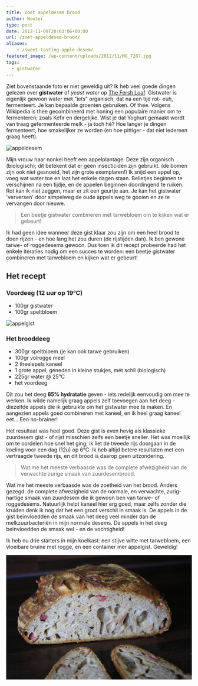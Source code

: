 ```yaml
---
title: Zoet appeldesem brood
author: Wouter
type: post
date: 2012-11-09T20:03:06+00:00
url: /zoet-appeldesem-brood/
aliases:
    - /sweet-tasting-apple-desem/
featured_image: /wp-content/uploads/2012/11/MG_7287.jpg
tags:
  - gistwater
---
```


Ziet bovenstaande foto er niet geweldig uit? Ik heb veel goede dingen gelezen over **gistwater** of _yeast water_ op [The Fersh Loaf](https://thefreshloaf.com). Gistwater is eigenlijk gewoon water met "iets" organisch, dat na een tijd rot- euh, fermenteert. Je kan bepaalde groenten gebruiken. Of thee. Volgens Wikipedia is thee gecombineerd met honing een populaire manier om te fermenteren; zoals Kefir en dergelijke. Wist je dat Yoghurt gemaakt wordt van traag gefermenteerde melk - ja toch hé? Hoe langer je dingen fermenteert, hoe smakelijker ze worden (en hoe pittiger - dat niet iedereen graag heeft).

![appeldesem](https://lh3.ggpht.com/-JhdiB3xraZU/UJ1Z01-6hUI/AAAAAAAAGpE/FwjZmwwg4oE/s1024/_MG_7286.JPG)

Mijn vrouw haar nonkel heeft een appelplantage. Deze zijn organisch (biologisch); dit betekent dat er geen insecticiden zijn gebruikt. (de bomen zijn ook niet gesnoeid, het zijn grote exemplaren!) Ik snijd een appel op, voeg wat water toe en laat het enkele dagen staan. Belletjes beginnen te verschijnen na een tijdje, en de appelen beginnen doordingend te ruiken. Rot kan ik niet zeggen, maar er zit een geurtje aan. Je kan het gistwater 'verversen' door simpelweg de oude appels weg te gooien en ze te vervangen door nieuwe. 

> Een beetje gistwater combineren met tarwebloem om te kijken wat er gebeurt!

Ik had geen idee wanneer deze gist klaar zou zijn om een heel brood te doen rijzen - en hoe lang het zou duren (de rijstijden dan). Ik ben gewone tarwe- of roggedesems gewoon. Dus toen ik dit recept probeerde had het enkele iteraties nodig om een succes te worden: een beetje gistwater combineren met tarwebloem en kijken wat er gebeurt!


## Het recept

### **Voordeeg (12 uur op 19°C)**

  * 100gr gistwater
  * 100gr speltbloem

![appelgist](http://lh5.ggpht.com/-B3lxGGZaqDM/UJ1Z22agSkI/AAAAAAAAGpU/lYk5L4o7ghM/s1024/_MG_7290.JPG)

### **Het brooddeeg**

  * 300gr speltbloem (je kan ook tarwe gebruiken)
  * 100gr volrogge meel
  * 2 theelepels kaneel
  * 1 grote appel, geneden in kleine stukjes, mét schil (biologisch)
  * 225gr water @ 25°C
  * het voordeeg

Dit zou het deeg **65% hydratatie** geven - iets redelijk eenvoudig om mee te werken. Ik wilde namelijk graag appels zelf toevoegen aan het deeg - diezelfde appels die ik gebruikte om het gistwater mee te maken. En aangezien appels goed combineren met kaneel, en ik heel graag kaneel eet... Een no-brainer!

Het resultaat was heel goed. Deze gist is even hevig als klassieke zuurdesem gist - of rijst misschien zelfs een beetje sneller. Het was moeilijk om te oordelen hoe snel het ging; ik liet de tweede rijs doorgaan in de koeling voor een dag (12u) op 6°C. Ik heb altijd betere resultaten met een vertraagde tweede rijs, en dit brood is daarop geen uitzondering. 

> Wat me het meeste verbaasde was de complete afwezigheid van de verwachte zurige smaak van zuurdesembrood.

Wat me het meeste verbaasde was de zoetheid van het brood. Anders gezegd: de complete afwezigheid van de normale, en verwachte, zurig-hartige smaak van zuurdesem die ik gewoon ben van tarwe- of roggedesems. Natuurlijk helpt kaneel hier erg goed, maar zelfs zonder die kruiden denk ik nog dat het een groot verschil in smaak is. De appels in de gist beïnvloedden de smaak van het deeg veel minder dan de melkzuurbacteriën in mijn normale desems. De appels in het deeg beïnvloedden de smaak wel - en de vochtigheid!

Ik heb nu drie starters in mijn koelkast: een stijve witte met tarwebloem, een vloeibare bruine met rogge, en een container mer appelgist. Geweldig!

[![appeldesem brood](/wp-content/uploads/2012/11/MG_7287.jpg)](/wp-content/uploads/2012/11/MG_7287.jpg)
